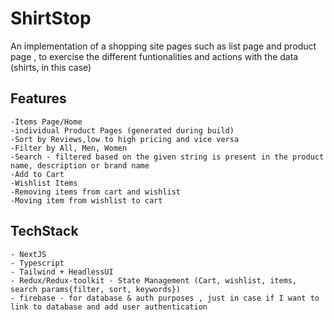 # ShirtStop

An implementation of a shopping site pages such as list page and product page , to exercise the different funtionalities and actions with the data (shirts, in this case)

## Features

    -Items Page/Home
    -individual Product Pages (generated during build)
    -Sort by Reviews,low to high pricing and vice versa
    -Filter by All, Men, Women
    -Search - filtered based on the given string is present in the product name, description or brand name
    -Add to Cart
    -Wishlist Items
    -Removing items from cart and wishlist
    -Moving item from wishlist to cart

## TechStack

    - NextJS
    - Typescript
    - Tailwind + HeadlessUI
    - Redux/Redux-toolkit - State Management (Cart, wishlist, items, search params{filter, sort, keywords})
    - firebase - for database & auth purposes , just in case if I want to link to database and add user authentication
